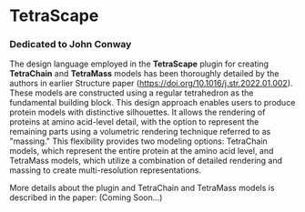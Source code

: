 # TetraScape
### Dedicated to John Conway
The design language employed in the **TetraScape** plugin for creating **TetraChain** and **TetraMass** models has been thoroughly detailed by the authors in earlier Structure paper (https://doi.org/10.1016/j.str.2022.01.002). These models are constructed using a regular tetrahedron as the fundamental building block. This design approach enables users to produce protein models with distinctive silhouettes. It allows the rendering of proteins at amino acid-level detail, with the option to represent the remaining parts using a volumetric rendering technique referred to as "massing." This flexibility provides two modeling options: TetraChain models, which represent the entire protein at the amino acid level, and TetraMass models, which utilize a combination of detailed rendering and massing to create multi-resolution representations.

More details about the plugin and TetraChain and TetraMass models is described in the paper: (Coming Soon...)

